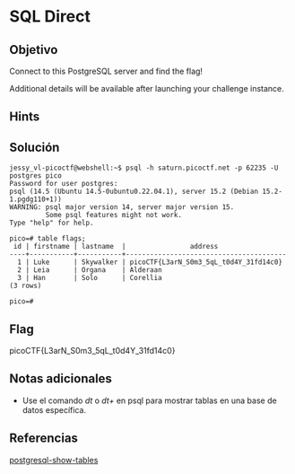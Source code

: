 # SQL Direct

## Objetivo

Connect to this PostgreSQL server and find the flag!

Additional details will be available after launching your challenge instance.

## Hints



## Solución

```
jessy_vl-picoctf@webshell:~$ psql -h saturn.picoctf.net -p 62235 -U postgres pico
Password for user postgres: 
psql (14.5 (Ubuntu 14.5-0ubuntu0.22.04.1), server 15.2 (Debian 15.2-1.pgdg110+1))
WARNING: psql major version 14, server major version 15.
         Some psql features might not work.
Type "help" for help.

pico=# table flags;
 id | firstname | lastname  |                address                 
----+-----------+-----------+----------------------------------------
  1 | Luke      | Skywalker | picoCTF{L3arN_S0m3_5qL_t0d4Y_31fd14c0}
  2 | Leia      | Organa    | Alderaan
  3 | Han       | Solo      | Corellia
(3 rows)

pico=# 
```

## Flag

picoCTF{L3arN_S0m3_5qL_t0d4Y_31fd14c0}

## Notas adicionales

- Use el comando *dt* o *dt+* en psql para mostrar tablas en una base de datos específica.

## Referencias

[postgresql-show-tables](https://www.postgresqltutorial.com/postgresql-administration/postgresql-show-tables/)
